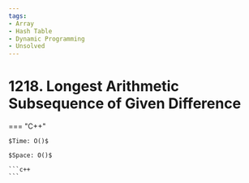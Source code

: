 ```yaml
---
tags:
- Array
- Hash Table
- Dynamic Programming
- Unsolved
---
```



# 1218. Longest Arithmetic Subsequence of Given Difference

=== "C++"

    $Time: O()$

    $Space: O()$

    ```c++
    ```